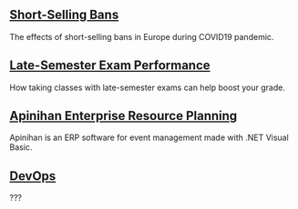 ## [Short-Selling Bans](https://www.dropbox.com/scl/fi/rrwcq7uwyh2g0pi610jyv/ssb.pdf?rlkey=4j8tj0tgua1mqru91k5689xcl&st=w5x8foio&dl=0)
The effects of short-selling bans in Europe during COVID19 pandemic.

## [Late-Semester Exam Performance](https://meeteetp.shinyapps.io/lsep/)
How taking classes with late-semester exams can help boost your grade.

## [Apinihan Enterprise Resource Planning](https://github.com/meeteetp/Apinihan)
Apinihan is an ERP software for event management made with .NET Visual Basic.

## [DevOps](https://meeteetp.github.io/short-selling-bans)
???